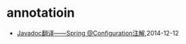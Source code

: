 # annotatioin
* [Javadoc翻译——Spring @Configuration注解](/2014/2014-12-12-javadoc-spring-configuration),2014-12-12
